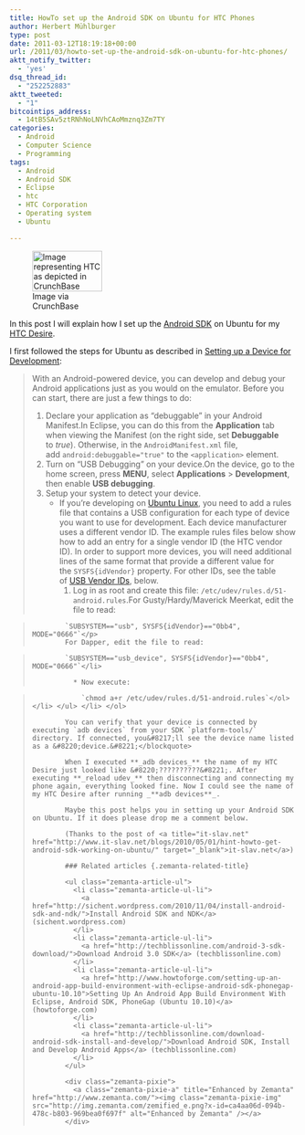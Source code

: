 ```yaml
---
title: HowTo set up the Android SDK on Ubuntu for HTC Phones
author: Herbert Mühlburger
type: post
date: 2011-03-12T18:19:18+00:00
url: /2011/03/howto-set-up-the-android-sdk-on-ubuntu-for-htc-phones/
aktt_notify_twitter:
  - 'yes'
dsq_thread_id:
  - "252252883"
aktt_tweeted:
  - "1"
bitcointips_address:
  - 14tB5SAv5ztRNhNoLNVhCAoMmznq3Zm7TY
categories:
  - Android
  - Computer Science
  - Programming
tags:
  - Android
  - Android SDK
  - Eclipse
  - htc
  - HTC Corporation
  - Operating system
  - Ubuntu

---
```

<div class="zemanta-img">
  <figure style="width: 122px" class="wp-caption alignright"><a href="http://www.crunchbase.com/company/htc"><img title="Image representing HTC as depicted in CrunchBase" src="http://www.crunchbase.com/assets/images/resized/0001/9198/19198v2-max-450x450.png" alt="Image representing HTC as depicted in CrunchBase" width="122" height="71" /></a><figcaption class="wp-caption-text">Image via CrunchBase</figcaption></figure>
</div>

In this post I will explain how I set up the <a class="zem_slink" title="Android SDK" rel="homepage" href="http://developer.android.com/sdk/index.html">Android SDK</a> on Ubuntu for my <a title="HTC Desire" href="http://www.htc.com/de/product/desire/overview.html" target="_blank">HTC Desire</a>.

I first followed the steps for Ubuntu as described in <a title="Setting up a Device for Development" href="http://developer.android.com/guide/developing/device.html#setting-up" target="_blank">Setting up a Device for Development</a>:

> With an Android-powered device, you can develop and debug your Android applications just as you would on the emulator. Before you can start, there are just a few things to do:
> 
>   1. Declare your application as &#8220;debuggable&#8221; in your Android Manifest.In Eclipse, you can do this from the **Application** tab when viewing the Manifest (on the right side, set **Debuggable** to _true_). Otherwise, in the `AndroidManifest.xml` file, add `android:debuggable="true"` to the `<application>` element.
>   2. Turn on &#8220;USB Debugging&#8221; on your device.On the device, go to the home screen, press **MENU**, select **Applications** > **Development**, then enable **USB debugging**.
>   3. Setup your system to detect your device. 
>       * If you&#8217;re developing on <a class="zem_slink" title="Ubuntu (operating system)" rel="homepage" href="http://www.ubuntu.com/">Ubuntu Linux</a>, you need to add a rules file that contains a USB configuration for each type of device you want to use for development. Each device manufacturer uses a different vendor ID. The example rules files below show how to add an entry for a single vendor ID (the HTC vendor ID). In order to support more devices, you will need additional lines of the same format that provide a different value for the `SYSFS{idVendor}` property. For other IDs, see the table of [USB Vendor IDs][1], below. 
>           1. Log in as root and create this file: `/etc/udev/rules.d/51-android.rules`.For Gusty/Hardy/Maverick Meerkat, edit the file to read:
  
>             `SUBSYSTEM=="usb", SYSFS{idVendor}=="0bb4", MODE="0666"`</p> 
>             For Dapper, edit the file to read:
  
>             `SUBSYSTEM=="usb_device", SYSFS{idVendor}=="0bb4", MODE="0666"`</li> 
>             
>               * Now execute:
  
>                 `chmod a+r /etc/udev/rules.d/51-android.rules`</ol> </li> </ul> </li> </ol> 
>             
>             You can verify that your device is connected by executing `adb devices` from your SDK `platform-tools/` directory. If connected, you&#8217;ll see the device name listed as a &#8220;device.&#8221;</blockquote> 
>             
>             When I executed **_adb devices_** the name of my HTC Desire just looked like &#8220;??????????&#8221;. After executing **_reload udev_** then disconnecting and connecting my phone again, everything looked fine. Now I could see the name of my HTC Desire after running _**adb devices**_.
>             
>             Maybe this post helps you in setting up your Android SDK on Ubuntu. If it does please drop me a comment below.
>             
>             (Thanks to the post of <a title="it-slav.net" href="http://www.it-slav.net/blogs/2010/05/01/hint-howto-get-android-sdk-working-on-ubuntu/" target="_blank">it-slav.net</a>)
>             
>             ### Related articles {.zemanta-related-title}
>             
>             <ul class="zemanta-article-ul">
>               <li class="zemanta-article-ul-li">
>                 <a href="http://sichent.wordpress.com/2010/11/04/install-android-sdk-and-ndk/">Install Android SDK and NDK</a> (sichent.wordpress.com)
>               </li>
>               <li class="zemanta-article-ul-li">
>                 <a href="http://techblissonline.com/android-3-sdk-download/">Download Android 3.0 SDK</a> (techblissonline.com)
>               </li>
>               <li class="zemanta-article-ul-li">
>                 <a href="http://www.howtoforge.com/setting-up-an-android-app-build-environment-with-eclipse-android-sdk-phonegap-ubuntu-10.10">Setting Up An Android App Build Environment With Eclipse, Android SDK, PhoneGap (Ubuntu 10.10)</a> (howtoforge.com)
>               </li>
>               <li class="zemanta-article-ul-li">
>                 <a href="http://techblissonline.com/download-android-sdk-install-and-develop/">Download Android SDK, Install and Develop Android Apps</a> (techblissonline.com)
>               </li>
>             </ul>
>             
>             <div class="zemanta-pixie">
>               <a class="zemanta-pixie-a" title="Enhanced by Zemanta" href="http://www.zemanta.com/"><img class="zemanta-pixie-img" src="http://img.zemanta.com/zemified_e.png?x-id=ca4aa06d-094b-478c-b803-969bea0f697f" alt="Enhanced by Zemanta" /></a>
>             </div>

 [1]: http://developer.android.com/guide/developing/device.html#VendorIds